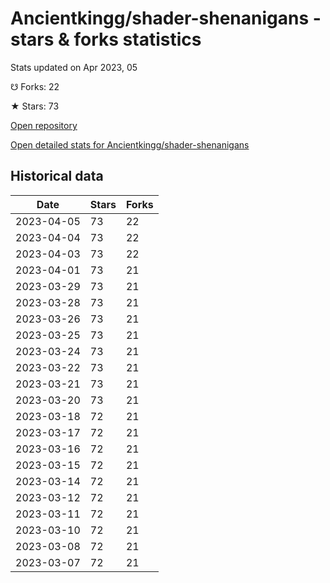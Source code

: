 # Ancientkingg/shader-shenanigans - stars & forks statistics

Stats updated on Apr 2023, 05

☋ Forks: 22

★ Stars: 73

[Open repository](https://github.com/Ancientkingg/shader-shenanigans)

[Open detailed stats for Ancientkingg/shader-shenanigans](https://reviewgithub.com/rep/Ancientkingg/shader-shenanigans)

## Historical data
| Date | Stars | Forks |
|------|-------|-------|
| 2023-04-05 | 73 | 22 | 
| 2023-04-04 | 73 | 22 | 
| 2023-04-03 | 73 | 22 | 
| 2023-04-01 | 73 | 21 | 
| 2023-03-29 | 73 | 21 | 
| 2023-03-28 | 73 | 21 | 
| 2023-03-26 | 73 | 21 | 
| 2023-03-25 | 73 | 21 | 
| 2023-03-24 | 73 | 21 | 
| 2023-03-22 | 73 | 21 | 
| 2023-03-21 | 73 | 21 | 
| 2023-03-20 | 73 | 21 | 
| 2023-03-18 | 72 | 21 | 
| 2023-03-17 | 72 | 21 | 
| 2023-03-16 | 72 | 21 | 
| 2023-03-15 | 72 | 21 | 
| 2023-03-14 | 72 | 21 | 
| 2023-03-12 | 72 | 21 | 
| 2023-03-11 | 72 | 21 | 
| 2023-03-10 | 72 | 21 | 
| 2023-03-08 | 72 | 21 | 
| 2023-03-07 | 72 | 21 | 

